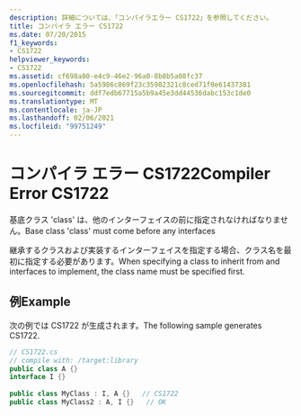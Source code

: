 ```yaml
---
description: 詳細については、「コンパイラエラー CS1722」を参照してください。
title: コンパイラ エラー CS1722
ms.date: 07/20/2015
f1_keywords:
- CS1722
helpviewer_keywords:
- CS1722
ms.assetid: cf698a80-e4c9-46e2-96a0-8b8b5a08fc37
ms.openlocfilehash: 5a5986c869f23c35982321c8ced71f0e61437381
ms.sourcegitcommit: ddf7edb67715a5b9a45e3dd44536dabc153c1de0
ms.translationtype: MT
ms.contentlocale: ja-JP
ms.lasthandoff: 02/06/2021
ms.locfileid: "99751249"
---
```

# <a name="compiler-error-cs1722"></a><span data-ttu-id="89651-103">コンパイラ エラー CS1722</span><span class="sxs-lookup"><span data-stu-id="89651-103">Compiler Error CS1722</span></span>

<span data-ttu-id="89651-104">基底クラス 'class' は、他のインターフェイスの前に指定されなければなりません。</span><span class="sxs-lookup"><span data-stu-id="89651-104">Base class 'class' must come before any interfaces</span></span>  
  
 <span data-ttu-id="89651-105">継承するクラスおよび実装するインターフェイスを指定する場合、クラス名を最初に指定する必要があります。</span><span class="sxs-lookup"><span data-stu-id="89651-105">When specifying a class to inherit from and interfaces to implement, the class name must be specified first.</span></span>  
  
## <a name="example"></a><span data-ttu-id="89651-106">例</span><span class="sxs-lookup"><span data-stu-id="89651-106">Example</span></span>  

 <span data-ttu-id="89651-107">次の例では CS1722 が生成されます。</span><span class="sxs-lookup"><span data-stu-id="89651-107">The following sample generates CS1722.</span></span>  
  
```csharp  
// CS1722.cs  
// compile with: /target:library  
public class A {}  
interface I {}  
  
public class MyClass : I, A {}   // CS1722  
public class MyClass2 : A, I {}   // OK  
```
